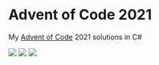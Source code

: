 # Advent of Code 2021

My [Advent of Code](https://adventofcode.com/2021) 2021 solutions in C#

![](https://img.shields.io/badge/day%20📅-10-blue) ![](https://img.shields.io/badge/stars%20⭐-20-yellow) ![](https://img.shields.io/badge/days%20completed-10-red)	
